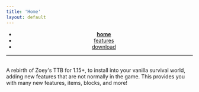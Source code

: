 ```yaml
---
title: 'Home'
layout: default
---
```


<ul id="navigation" align="center">
    <li class="home"><a href="{{ site.url }}"><b>home</b></a></li>
    <li class="features"><a href="{{ site.url }}/features">features</a></li>
    <li><a href="{{ site.url }}/download">download</a></li>
</ul>

<hr>

<br>

<div id="mainContainer">
    <div id='infoContainer'>
        A rebirth of Zoey's TTB for 1.15+, to install into your vanilla survival world, adding new features that are not normally in the game. This provides you with many new features, items, blocks, and more!
    </div>
</div>

<br>
